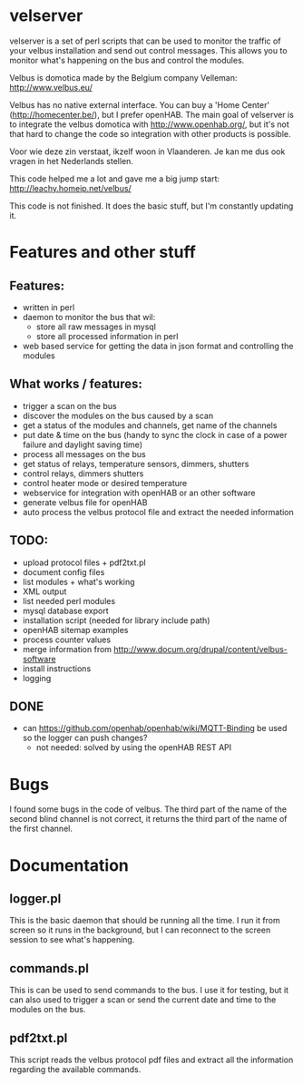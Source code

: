 # velserver
velserver is a set of perl scripts that can be used to monitor the traffic of your velbus installation and send out control messages. This allows you to monitor what's happening on the bus and control the modules.

Velbus is domotica made by the Belgium company Velleman: http://www.velbus.eu/

Velbus has no native external interface. You can buy a 'Home Center' (http://homecenter.be/), but I prefer openHAB.
The main goal of velserver is to integrate the velbus domotica with http://www.openhab.org/, but it's not that hard to change the code so integration with other products is possible.

Voor wie deze zin verstaat, ikzelf woon in Vlaanderen. Je kan me dus ook vragen in het Nederlands stellen.

This code helped me a lot and gave me a big jump start: http://leachy.homeip.net/velbus/

This code is not finished. It does the basic stuff, but I'm constantly updating it.

# Features and other stuff
## Features:
- written in perl
- daemon to monitor the bus that wil:
   - store all raw messages in mysql
   - store all processed information in perl
- web based service for getting the data in json format and controlling the modules

## What works / features:
- trigger a scan on the bus
- discover the modules on the bus caused by a scan
- get a status of the modules and channels, get name of the channels
- put date & time on the bus (handy to sync the clock in case of a power failure and daylight saving time)
- process all messages on the bus
- get status of relays, temperature sensors, dimmers, shutters
- control relays, dimmers shutters
- control heater mode or desired temperature
- webservice for integration with openHAB or an other software
- generate velbus file for openHAB
- auto process the velbus protocol file and extract the needed information

## TODO:
- upload protocol files + pdf2txt.pl
- document config files
- list modules + what's working
- XML output
- list needed perl modules
- mysql database export
- installation script (needed for library include path)
- openHAB sitemap examples
- process counter values
- merge information from http://www.docum.org/drupal/content/velbus-software
- install instructions
- logging

## DONE
- can https://github.com/openhab/openhab/wiki/MQTT-Binding be used so the logger can push changes?
   - not needed: solved by using the openHAB REST API

# Bugs
I found some bugs in the code of velbus.
The third part of the name of the second blind channel is not correct, it returns the third part of the name of the first channel.

# Documentation
## logger.pl
This is the basic daemon that should be running all the time.
I run it from screen so it runs in the background, but I can reconnect to the screen session to see what's happening.

## commands.pl
This is can be used to send commands to the bus.
I use it for testing, but it can also used to trigger a scan or send the current date and time to the modules on the bus.

## pdf2txt.pl
This script reads the velbus protocol pdf files and extract all the information regarding the available commands.
